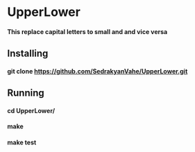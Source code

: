 # UpperLower

#### This replace capital letters to small and and vice versa

## Installing

#### git clone https://github.com/SedrakyanVahe/UpperLower.git

## Running

#### cd UpperLower/

#### make

#### make test